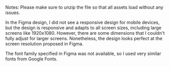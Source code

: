 Notes:
Please make sure to unzip the file so that all assets load without any issues.

In the Figma design, I did not see a responsive design for mobile devices, but the design is responsive and adapts to all screen sizes, including large screens like 1920x1080. However, there are some dimensions that I couldn't fully adjust for larger screens. Nonetheless, the design looks perfect at the screen resolution proposed in Figma.

The font family specified in Figma was not available, so I used very similar fonts from Google Fonts.
